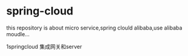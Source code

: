 # spring-cloud
this repository is about micro service,spring clould alibaba,use alibaba moudle...

1springcloud
	集成网关和server